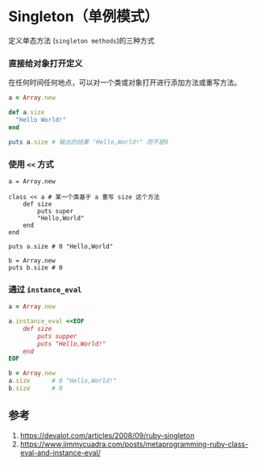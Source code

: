 # Singleton（单例模式）

定义单态方法 (`singleton methods`)的三种方式



### 直接给对象打开定义

在任何时间任何地点，可以对一个类或对象打开进行添加方法或重写方法。

```ruby
a = Array.new

def a.size
  "Hello World!"
end

puts a.size # 输出的结果 "Hello,World!" 而不是0
```



### 使用 `<<` 方式

```rub
a = Array.new

class << a # 某一个类基于 a 重写 size 这个方法
	def size
		puts super
		"Hello,World"
	end
end

puts a.size # 0 "Hello,World"

b = Array.new
puts b.size # 0
```



### 通过 `instance_eval`

```ruby
a = Array.new

a.instance_eval <<EOF
	def size
		puts supper
		puts "Hello,World!"
	end
EOF

b = Array.new
a.size		# 0 "Hello,World!"
b.size 		# 0
```



## 参考

1. https://devalot.com/articles/2008/09/ruby-singleton
2. https://www.jimmycuadra.com/posts/metaprogramming-ruby-class-eval-and-instance-eval/